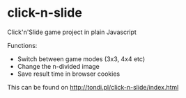 # click-n-slide
Click'n'Slide game project in plain Javascript

Functions: 
* Switch between game modes (3x3, 4x4 etc)
* Change the n-divided image
* Save result time in browser cookies

This can be found on http://tondi.pl/click-n-slide/index.html
